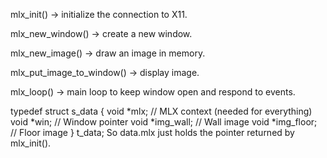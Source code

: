 mlx_init() → initialize the connection to X11.

mlx_new_window() → create a new window.

mlx_new_image() → draw an image in memory.

mlx_put_image_to_window() → display image.

mlx_loop() → main loop to keep window open and respond to events.

typedef struct s_data {
    void    *mlx;        // MLX context (needed for everything)
    void    *win;        // Window pointer
    void    *img_wall;   // Wall image
    void    *img_floor;  // Floor image
} t_data;
So data.mlx just holds the pointer returned by mlx_init().